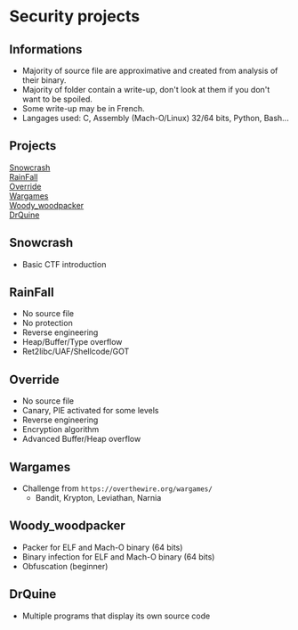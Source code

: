 Security projects
=========================

## Informations
- Majority of source file are approximative and created from analysis of their binary. 
- Majority of folder contain a write-up, don't look at them if you don't want to be spoiled.
- Some write-up may be in French.
- Langages used: C, Assembly (Mach-O/Linux) 32/64 bits, Python, Bash...


## Projects

[Snowcrash](#Snowcrash)  
[RainFall](#RainFall)  
[Override](#Override)  
[Wargames](#Wargames)   
[Woody_woodpacker](#Woody_woodpacker)   
[DrQuine](#DrQuine)   



## Snowcrash
- Basic CTF introduction

## RainFall
- No source file
- No protection
- Reverse engineering
- Heap/Buffer/Type overflow
- Ret2libc/UAF/Shellcode/GOT

## Override
- No source file
- Canary, PIE activated for some levels
- Reverse engineering
- Encryption algorithm
- Advanced Buffer/Heap overflow

## Wargames
- Challenge from `https://overthewire.org/wargames/`
  - Bandit, Krypton, Leviathan, Narnia


## Woody_woodpacker
- Packer for ELF and Mach-O binary (64 bits)
- Binary infection for ELF and Mach-O binary (64 bits)
- Obfuscation (beginner)

## DrQuine
- Multiple programs that display its own source code
